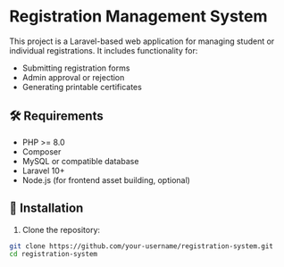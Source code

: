 # Registration Management System

This project is a Laravel-based web application for managing student or individual registrations. It includes functionality for:
- Submitting registration forms
- Admin approval or rejection
- Generating printable certificates

## 🛠️ Requirements

- PHP >= 8.0
- Composer
- MySQL or compatible database
- Laravel 10+
- Node.js (for frontend asset building, optional)

## 🚀 Installation

1. Clone the repository:

```bash
git clone https://github.com/your-username/registration-system.git
cd registration-system
